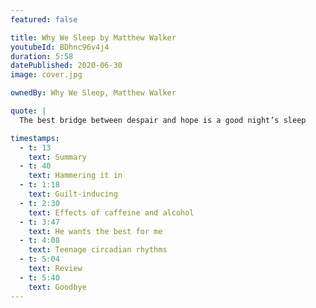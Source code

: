 ```yaml
---
featured: false

title: Why We Sleep by Matthew Walker
youtubeId: BDhnc96v4j4
duration: 5:58
datePublished: 2020-06-30
image: cover.jpg

ownedBy: Why We Sleep, Matthew Walker

quote: |
  The best bridge between despair and hope is a good night’s sleep

timestamps:
  - t: 13
    text: Summary
  - t: 40
    text: Hammering it in
  - t: 1:18
    text: Guilt-inducing
  - t: 2:30
    text: Effects of caffeine and alcohol
  - t: 3:47
    text: He wants the best for me
  - t: 4:08
    text: Teenage circadian rhythms
  - t: 5:04
    text: Review
  - t: 5:40
    text: Goodbye
---
```

